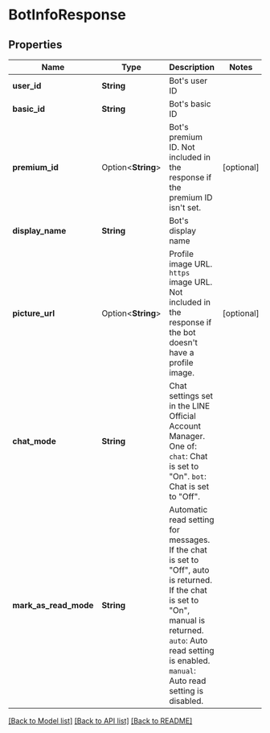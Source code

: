 # BotInfoResponse

## Properties

Name | Type | Description | Notes
------------ | ------------- | ------------- | -------------
**user_id** | **String** | Bot's user ID | 
**basic_id** | **String** | Bot's basic ID | 
**premium_id** | Option<**String**> | Bot's premium ID. Not included in the response if the premium ID isn't set. | [optional]
**display_name** | **String** | Bot's display name | 
**picture_url** | Option<**String**> | Profile image URL. `https` image URL. Not included in the response if the bot doesn't have a profile image. | [optional]
**chat_mode** | **String** | Chat settings set in the LINE Official Account Manager. One of:  `chat`: Chat is set to \"On\". `bot`: Chat is set to \"Off\".  | 
**mark_as_read_mode** | **String** | Automatic read setting for messages. If the chat is set to \"Off\", auto is returned. If the chat is set to \"On\", manual is returned.  `auto`: Auto read setting is enabled. `manual`: Auto read setting is disabled.   | 

[[Back to Model list]](../README.md#documentation-for-models) [[Back to API list]](../README.md#documentation-for-api-endpoints) [[Back to README]](../README.md)


